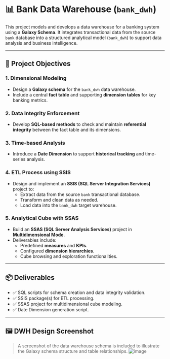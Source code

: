 # 📊 Bank Data Warehouse (`bank_dwh`)

This project models and develops a data warehouse for a banking system using a **Galaxy Schema**. It integrates transactional data from the source `bank` database into a structured analytical model (`bank_dwh`) to support data analysis and business intelligence.

---

## 🎯 Project Objectives

### 1. Dimensional Modeling
- Design a **Galaxy schema** for the `bank_dwh` data warehouse.
- Include a central **fact table** and supporting **dimension tables** for key banking metrics.

### 2. Data Integrity Enforcement
- Develop **SQL-based methods** to check and maintain **referential integrity** between the fact table and its dimensions.

### 3. Time-based Analysis
- Introduce a **Date Dimension** to support **historical tracking** and time-series analysis.

### 4. ETL Process using SSIS
- Design and implement an **SSIS (SQL Server Integration Services)** project to:
  - Extract data from the source `bank` transactional database.
  - Transform and clean data as needed.
  - Load data into the `bank_dwh` target warehouse.

### 5. Analytical Cube with SSAS
- Build an **SSAS (SQL Server Analysis Services)** project in **Multidimensional Mode**.
- Deliverables include:
  - Predefined **measures** and **KPIs**.
  - Configured **dimension hierarchies**.
  - Cube browsing and exploration functionalities.

---

## 📦 Deliverables

- ✅ SQL scripts for schema creation and data integrity validation.  
- ✅ SSIS package(s) for ETL processing.  
- ✅ SSAS project for multidimensional cube modeling.  
- ✅ Date Dimension generation script.  

---

## 🖼️ DWH Design Screenshot

> A screenshot of the data warehouse schema is included to illustrate the Galaxy schema structure and table relationships.
![image](https://github.com/user-attachments/assets/756eae4e-6cf2-4662-bf54-4f6578162252)
